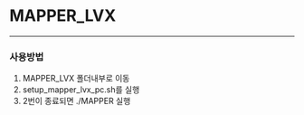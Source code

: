 # MAPPER_LVX
---
### 사용방법
1. MAPPER_LVX 폴더내부로 이동
2. setup_mapper_lvx_pc.sh를 실행
3. 2번이 종료되면 ./MAPPER 실행
